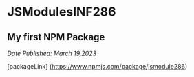 # JSModulesINF286 

## My first NPM Package

*Date Published: March 19,2023*

[packageLink] (https://www.npmjs.com/package/jsmodule286)
